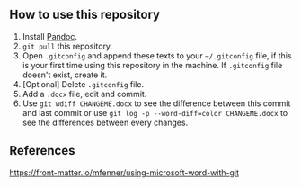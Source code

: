 ## How to use this repository

1. Install [Pandoc](https://pandoc.org/installing.html).
2. `git pull` this repository.
3. Open `.gitconfig` and append these texts to your `~/.gitconfig` file, if this is your first time using this repository in the machine. If `.gitconfig` file doesn't exist, create it.
4. [Optional] Delete `.gitconfig` file.
5. Add a `.docx` file, edit and commit.
6. Use `git wdiff CHANGEME.docx` to see the difference between this commit and last commit or use `git log -p --word-diff=color CHANGEME.docx` to see the differences between every changes.

## References

https://front-matter.io/mfenner/using-microsoft-word-with-git
